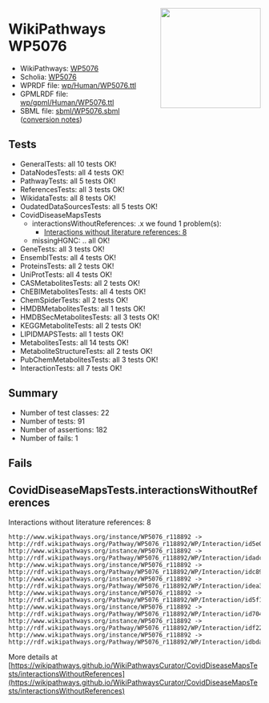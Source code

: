<img style="float: right; width: 200px"
  src="https://www.wikipathways.org/img_auth.php/thumb/2/28/Page1-601px-COVID19-Disease-Map-project-icon.pdf.jpg/150px-Page1-601px-COVID19-Disease-Map-project-icon.pdf.jpg" />
# WikiPathways WP5076

* WikiPathways: [WP5076](https://identifiers.org/wikipathways:WP5076)
* Scholia: [WP5076](https://scholia.toolforge.org/wikipathways/WP5076)
* WPRDF file: [wp/Human/WP5076.ttl](../wp/Human/WP5076.ttl)
* GPMLRDF file: [wp/gpml/Human/WP5076.ttl](../wp/gpml/Human/WP5076.ttl)
* SBML file: [sbml/WP5076.sbml](../sbml/WP5076.sbml) ([conversion notes](../sbml/WP5076.txt))

## Tests
* GeneralTests: all 10 tests OK!
* DataNodesTests: all 4 tests OK!
* PathwayTests: all 5 tests OK!
* ReferencesTests: all 3 tests OK!
* WikidataTests: all 8 tests OK!
* OudatedDataSourcesTests: all 5 tests OK!
* CovidDiseaseMapsTests
    * interactionsWithoutReferences: .x we found 1 problem(s):
        * [Interactions without literature references: 8](#2e295936)
    * missingHGNC: .. all OK!
* GeneTests: all 3 tests OK!
* EnsemblTests: all 4 tests OK!
* ProteinsTests: all 2 tests OK!
* UniProtTests: all 4 tests OK!
* CASMetabolitesTests: all 2 tests OK!
* ChEBIMetabolitesTests: all 4 tests OK!
* ChemSpiderTests: all 2 tests OK!
* HMDBMetabolitesTests: all 1 tests OK!
* HMDBSecMetabolitesTests: all 3 tests OK!
* KEGGMetaboliteTests: all 2 tests OK!
* LIPIDMAPSTests: all 1 tests OK!
* MetabolitesTests: all 14 tests OK!
* MetaboliteStructureTests: all 2 tests OK!
* PubChemMetabolitesTests: all 3 tests OK!
* InteractionTests: all 7 tests OK!


## Summary

* Number of test classes: 22
* Number of tests: 91
* Number of assertions: 182
* Number of fails: 1

## Fails

<a name="2e295936" />

## CovidDiseaseMapsTests.interactionsWithoutReferences

Interactions without literature references: 8
```
http://www.wikipathways.org/instance/WP5076_r118892 -> http://rdf.wikipathways.org/Pathway/WP5076_r118892/WP/Interaction/id5e025fa9
http://www.wikipathways.org/instance/WP5076_r118892 -> http://rdf.wikipathways.org/Pathway/WP5076_r118892/WP/Interaction/idadc90074
http://www.wikipathways.org/instance/WP5076_r118892 -> http://rdf.wikipathways.org/Pathway/WP5076_r118892/WP/Interaction/idc8983763
http://www.wikipathways.org/instance/WP5076_r118892 -> http://rdf.wikipathways.org/Pathway/WP5076_r118892/WP/Interaction/idea3369fd
http://www.wikipathways.org/instance/WP5076_r118892 -> http://rdf.wikipathways.org/Pathway/WP5076_r118892/WP/Interaction/id5f19df3b
http://www.wikipathways.org/instance/WP5076_r118892 -> http://rdf.wikipathways.org/Pathway/WP5076_r118892/WP/Interaction/id7040e5c9
http://www.wikipathways.org/instance/WP5076_r118892 -> http://rdf.wikipathways.org/Pathway/WP5076_r118892/WP/Interaction/idf2233645
http://www.wikipathways.org/instance/WP5076_r118892 -> http://rdf.wikipathways.org/Pathway/WP5076_r118892/WP/Interaction/idbda85ec8
```

More details at [https://wikipathways.github.io/WikiPathwaysCurator/CovidDiseaseMapsTests/interactionsWithoutReferences](https://wikipathways.github.io/WikiPathwaysCurator/CovidDiseaseMapsTests/interactionsWithoutReferences)


